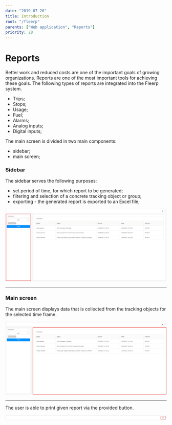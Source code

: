 ```yaml
---
date: "2019-07-20"
title: Introduction
root: "/fleerp"
parents: ["Web application", "Reports"]
priority: 28
---
```


# Reports

Better work and reduced costs are one of the important goals of growing organizations.
Reports are one of the most important tools for achieving these goals.
The following types of reports are integrated into the Fleerp system.

- Trips;
- Stops;
- Usage;
- Fuel;
- Alarms;
- Analog inputs;
- Digital inputs;

The main screen is divided in two main components:

- sidebar;
- main screen;

### Sidebar

The sidebar serves the following purposes:

- set period of time, for which report to be generated;
- filtering and selection of a concrete tracking object or group;
- exporting - the generated report is exported to an Excel file; 

![Reports](sidebar-en.png)

---

### Main screen

The main screen displays data that is collected from the tracking objects for the selected time frame.

![Reports](main-screen-en.png)

---

The user is able to print given report via the provided button.

![Reports](print-button.png)

